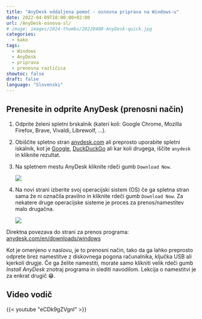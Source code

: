```yaml
---
title: "AnyDesk oddaljena pomoč - osnovna priprava na Windows-u"
date: 2022-04-09T18:00:00+02:00
url: /AnyDesk-osnova-sl/
# image: images/2024-thumbs/20220408-AnyDesk-quick.jpg
categories: 
  - kako
tags: 
  - Windows
  - AnyDesk
  - priprava
  - prenosna različica
showtoc: false
draft: false
language: "Slovenski"
---
```


## Prenesite in odprite AnyDesk (prenosni način)

1. Odprite želeni spletni brskalnik (kateri koli: Google Chrome, Mozilla Firefox, Brave, Vivaldi, Librewolf, ...).
2. Obiščite spletno stran [anydesk.com](https://anydesk.com/ "Kliknite/tapnite za obisk AnyDesk!") ali preprosto uporabite spletni iskalnik, kot je [Google](https://www.google.com/ "Kliknite/tapnite za obisk Google!"), [DuckDuckGo](https://duckduckgo.com/ "Kliknite/tapnite za obisk DuckDuckGo!") ali kar koli drugega, iščite `anydesk` in kliknite rezultat. 
3. Na spletnem mestu AnyDesk kliknite rdeči gumb `Download Now`.
   
   ![](/images/AnyDesk/AnyDesk_dl_page_button_dl_now.jpeg)

4. Na novi strani izberite svoj operacijski sistem (OS) če ga spletna stran sama že ni označila pravilno in kliknite rdeči gumb `Download Now`. Za nekatere druge operacijske sisteme je proces za prenos/namestitev malo drugačna.
   
   ![](/images/AnyDesk/AnyDesk_Win_dl_now.jpeg)
   
Direktna povezava do strani za prenos programa: [anydesk.com/en/downloads/windows](https://anydesk.com/en/downloads/windows "Kliknite/tapnite za obisk strani  AnyDesk prenosi!")

Kot je omenjeno v naslovu, je to prenosni način, tako da ga lahko preprosto odprete brez namestitve z diskovnega pogona računalnika, ključka USB ali kjerkoli drugje. Če ga želite namestiti, morate samo klikniti velik rdeči gumb *Install AnyDesk* znotraj programa in slediti navodilom. Lekcija o namestitvi je za enkrat drugič 😁.

## Video vodič

{{< youtube "eCDk9gZVgnI" >}}